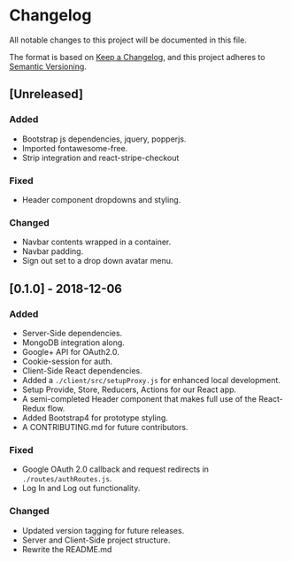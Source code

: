 # Changelog
All notable changes to this project will be documented in this file.

The format is based on [Keep a Changelog](https://keepachangelog.com/en/1.0.0/),
and this project adheres to [Semantic Versioning](https://semver.org/spec/v2.0.0.html).

## [Unreleased]
### Added
* Bootstrap js dependencies, jquery, popperjs.
* Imported fontawesome-free.
* Strip integration and react-stripe-checkout

### Fixed
* Header component dropdowns and styling.

### Changed
* Navbar contents wrapped in a container.
* Navbar padding.
* Sign out set to a drop down avatar menu.

## [0.1.0] - 2018-12-06
### Added
* Server-Side dependencies.
* MongoDB integration along.
* Google+ API for OAuth2.0.
* Cookie-session for auth.
* Client-Side React dependencies.
* Added a `./client/src/setupProxy.js` for enhanced local development.
* Setup Provide, Store, Reducers, Actions for our React app.
* A semi-completed Header component that makes full use of the React-Redux flow.
* Added Bootstrap4 for prototype styling.
* A CONTRIBUTING.md for future contributors.

### Fixed
* Google OAuth 2.0 callback and request redirects in `./routes/authRoutes.js`.
* Log In and Log out functionality.

### Changed
* Updated version tagging for future releases.
* Server and Client-Side project structure.
* Rewrite the README.md
